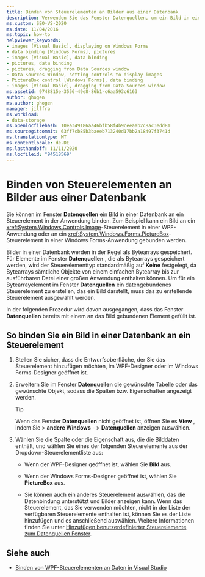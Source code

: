 ```yaml
---
title: Binden von Steuerelementen an Bilder aus einer Datenbank
description: Verwenden Sie das Fenster Datenquellen, um ein Bild in einer Datenbank an ein Steuerelement in Ihrer Visual Studio-Anwendung zu binden.
ms.custom: SEO-VS-2020
ms.date: 11/04/2016
ms.topic: how-to
helpviewer_keywords:
- images [Visual Basic], displaying on Windows Forms
- data binding [Windows Forms], pictures
- images [Visual Basic], data binding
- pictures, data binding
- pictures, dragging from Data Sources window
- Data Sources Window, setting controls to display images
- PictureBox control [Windows Forms], data binding
- images [Visual Basic], dragging from Data Sources window
ms.assetid: 9748815e-3556-49e8-86b1-c6aa593c6163
author: ghogen
ms.author: ghogen
manager: jillfra
ms.workload:
- data-storage
ms.openlocfilehash: 10ea349186aa46bfb58f4b9ceeaab2c8ac3edd81
ms.sourcegitcommit: 63ff7cb85b3baeeb713240d17bb2a18497f3741d
ms.translationtype: MT
ms.contentlocale: de-DE
ms.lasthandoff: 11/11/2020
ms.locfileid: "94518569"
---
```

# <a name="bind-controls-to-pictures-from-a-database"></a>Binden von Steuerelementen an Bilder aus einer Datenbank

Sie können im Fenster **Datenquellen** ein Bild in einer Datenbank an ein Steuerelement in der Anwendung binden. Zum Beispiel kann ein Bild an ein <xref:System.Windows.Controls.Image>-Steuerelement in einer WPF-Anwendung oder an ein <xref:System.Windows.Forms.PictureBox>-Steuerelement in einer Windows Forms-Anwendung gebunden werden.

Bilder in einer Datenbank werden in der Regel als Bytearrays gespeichert. Für Elemente im Fenster **Datenquellen** , die als Bytearrays gespeichert werden, wird der Steuerelementtyp standardmäßig auf **Keine** festgelegt, da Bytearrays sämtliche Objekte von einem einfachen Bytearray bis zur ausführbaren Datei einer großen Anwendung enthalten können. Um für ein Bytearrayelement im Fenster **Datenquellen** ein datengebundenes Steuerelement zu erstellen, das ein Bild darstellt, muss das zu erstellende Steuerelement ausgewählt werden.

In der folgenden Prozedur wird davon ausgegangen, dass das Fenster **Datenquellen** bereits mit einem an das Bild gebundenen Element gefüllt ist.

## <a name="to-bind-a-picture-in-a-database-to-a-control"></a>So binden Sie ein Bild in einer Datenbank an ein Steuerelement

1. Stellen Sie sicher, dass die Entwurfsoberfläche, der Sie das Steuerelement hinzufügen möchten, im WPF-Designer oder im Windows Forms-Designer geöffnet ist.

2. Erweitern Sie im Fenster **Datenquellen** die gewünschte Tabelle oder das gewünschte Objekt, sodass die Spalten bzw. Eigenschaften angezeigt werden.

   > [!TIP]
   > Wenn das Fenster **Datenquellen** nicht geöffnet ist, öffnen Sie es **View** , indem Sie  >  **andere Windows** -  >  **Datenquellen** anzeigen auswählen.

3. Wählen Sie die Spalte oder die Eigenschaft aus, die die Bilddaten enthält, und wählen Sie eines der folgenden Steuerelemente aus der Dropdown-Steuerelementliste aus:

    - Wenn der WPF-Designer geöffnet ist, wählen Sie **Bild** aus.

    - Wenn der Windows Forms-Designer geöffnet ist, wählen Sie **PictureBox** aus.

    - Sie können auch ein anderes Steuerelement auswählen, das die Datenbindung unterstützt und Bilder anzeigen kann. Wenn das Steuerelement, das Sie verwenden möchten, nicht in der Liste der verfügbaren Steuerelemente enthalten ist, können Sie es der Liste hinzufügen und es anschließend auswählen. Weitere Informationen finden Sie unter [Hinzufügen benutzerdefinierter Steuerelemente zum Datenquellen Fenster](../data-tools/add-custom-controls-to-the-data-sources-window.md).

## <a name="see-also"></a>Siehe auch

- [Binden von WPF-Steuerelementen an Daten in Visual Studio](../data-tools/bind-wpf-controls-to-data-in-visual-studio.md)
